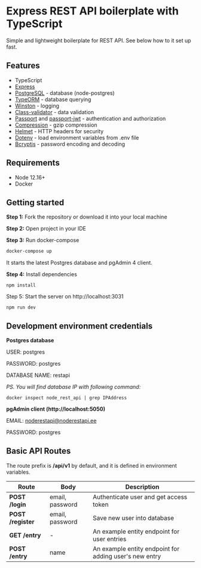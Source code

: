 # Express REST API boilerplate with TypeScript

Simple and lightweight boilerplate for REST API. See below how to it set up
fast. 

## Features
- TypeScript
- [Express](https://expressjs.com/)
- [PostgreSQL](https://github.com/brianc/node-postgres) - database (node-postgres)
- [TypeORM](https://typeorm.io/#/) - database querying
- [Winston](https://github.com/winstonjs/winston) - logging
- [Class-validator](https://github.com/typestack/class-validator) - data validation
- [Passport](https://github.com/jaredhanson/passport) and [passport-jwt](https://github.com/mikenicholson/passport-jwt) - authentication and authorization
- [Compression](https://github.com/expressjs/compression) - gzip compression
- [Helmet](https://github.com/helmetjs/helmet) - HTTP headers for security
- [Dotenv](https://github.com/rolodato/dotenv-safe) - load environment variables from .env file
- [Bcryptjs](https://github.com/dcodeIO/bcrypt.js/) - password encoding and decoding

## Requirements
- Node 12.16+
- Docker

## Getting started
**Step 1:** Fork the repository or download it into your local machine

**Step 2:** Open project in your IDE

**Step 3:** Run docker-compose
```sh
docker-compose up
```
It starts the latest Postgres database and pgAdmin 4 client.

**Step 4:** Install dependencies

```
npm install
```

Step 5: Start the server on http://localhost:3031
```
npm run dev
```

## Development environment credentials

**Postgres database**

USER: postgres

PASSWORD: postgres

DATABASE NAME: restapi

*PS. You will find database IP with following command:*
```
docker inspect node_rest_api | grep IPAddress
```

**pgAdmin client (http://localhost:5050)**

EMAIL: noderestapi@noderestapi.ee

PASSWORD: postgres


## Basic API Routes

The route prefix is **/api/v1** by default, and it is defined in environment variables. 

| Route | Body | Description |
| ------ | ------ | ------ |
| **POST /login** | email, password  | Authenticate user and get access token |
| **POST /register** | email, password  | Save new user into database |
| **GET /entry** | - | An example entity endpoint for user entries |
| **POST /entry** | name  | An example entity endpoint for adding user's new entry | 
